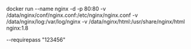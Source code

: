 docker run --name nginx -d -p 80:80  -v /data/nginx/conf/nginx.conf:/etc/nginx/nginx.conf -v /data/nginx/log:/var/log/nginx -v /data/nginx/html:/usr/share/nginx/html nginx:1.8


--requirepass "123456"